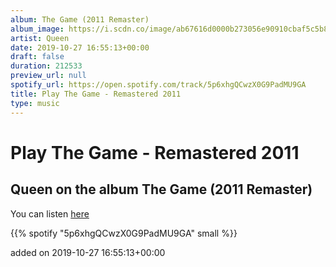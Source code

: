 ```yaml
---
album: The Game (2011 Remaster)
album_image: https://i.scdn.co/image/ab67616d0000b273056e90910cbaf5c5b892aeba
artist: Queen
date: 2019-10-27 16:55:13+00:00
draft: false
duration: 212533
preview_url: null
spotify_url: https://open.spotify.com/track/5p6xhgQCwzX0G9PadMU9GA
title: Play The Game - Remastered 2011
type: music
---
```



# Play The Game - Remastered 2011

## Queen on the album The Game (2011 Remaster)

You can listen [here](https://open.spotify.com/track/5p6xhgQCwzX0G9PadMU9GA)

{{% spotify "5p6xhgQCwzX0G9PadMU9GA" small %}}

added on 2019-10-27 16:55:13+00:00